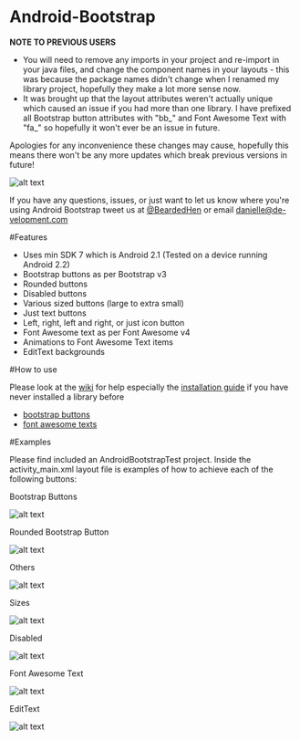 Android-Bootstrap
=================

**NOTE TO PREVIOUS USERS**
* You will need to remove any imports in your project and re-import in your java files, and change the component names in your layouts - this was because the package names didn't change when I renamed my library project, hopefully they make a lot more sense now.
* It was brought up that the layout attributes weren't actually unique which caused an issue if you had more than one library. I have prefixed all Bootstrap button attributes with "bb_" and Font Awesome Text with "fa_" so hopefully it won't ever be an issue in future.

Apologies for any inconvenience these changes may cause, hopefully this means there won't be any more updates which break previous versions in future!

![alt text](https://raw.github.com/Bearded-Hen/Android-Bootstrap/master/images/device_image.png "Device Image")

If you have any questions, issues, or just want to let us know where you're using Android Bootstrap tweet us at [@BeardedHen](https://twitter.com/beardedhen) or email danielle@de-velopment.com 

#Features
* Uses min SDK 7 which is Android 2.1 (Tested on a device running Android 2.2)
* Bootstrap buttons as per Bootstrap v3
* Rounded buttons
* Disabled buttons
* Various sized buttons (large to extra small)
* Just text buttons
* Left, right, left and right, or just icon button
* Font Awesome text as per Font Awesome v4
* Animations to Font Awesome Text items
* EditText backgrounds


#How to use

Please look at the [wiki](https://github.com/Bearded-Hen/Android-Bootstrap/wiki) for help especially the [installation guide](https://github.com/Bearded-Hen/Android-Bootstrap/wiki/Font-Awesome-Text) if you have never installed a library before

- [bootstrap buttons](https://github.com/Bearded-Hen/Android-Bootstrap/wiki/Bootstrap-Button) 
- [font awesome texts](https://github.com/Bearded-Hen/Android-Bootstrap/wiki/Font-Awesome-Text)

#Examples

Please find included an AndroidBootstrapTest project. Inside the activity_main.xml layout file is examples of how to achieve each of the following buttons:

Bootstrap Buttons

![alt text](https://raw.github.com/Bearded-Hen/Android-Bootstrap/master/images/buttons.png "regular bootstrap buttons")

Rounded Bootstrap Button

![alt text](https://raw.github.com/Bearded-Hen/Android-Bootstrap/master/images/buttons_rounded.png "rounded bootstrap buttons")

Others

![alt text](https://raw.github.com/Bearded-Hen/Android-Bootstrap/master/images/buttons_others.png "other bootstrap buttons")

Sizes

![alt text](https://raw.github.com/Bearded-Hen/Android-Bootstrap/master/images/buttons_sizes.png "sized bootstrap buttons")

Disabled

![alt text](https://raw.github.com/Bearded-Hen/Android-Bootstrap/master/images/buttons_disabled.png "disabled bootstrap buttons")

Font Awesome Text

![alt text](https://raw.github.com/Bearded-Hen/Android-Bootstrap/master/images/font_awesome_text.png "font_awesome_text")

EditText

![alt text](https://raw.github.com/Bearded-Hen/Android-Bootstrap/master/images/edittext_background.png "edit text backgrounds")

